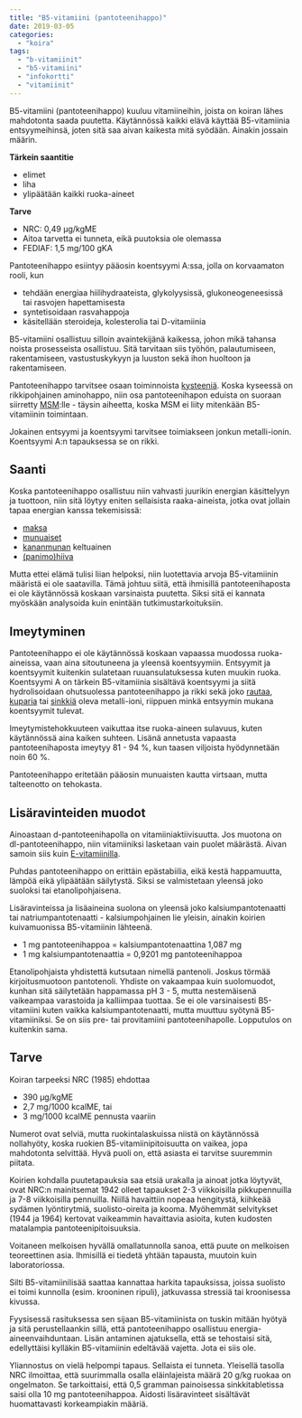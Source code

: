 ```yaml
---
title: "B5-vitamiini (pantoteenihappo)"
date: 2019-03-05
categories: 
  - "koira"
tags: 
  - "b-vitamiinit"
  - "b5-vitamiini"
  - "infokortti"
  - "vitamiinit"
---
```


B5-vitamiini (pantoteenihappo) kuuluu vitamiineihin, joista on koiran lähes mahdotonta saada puutetta. Käytännössä kaikki elävä käyttää B5-vitamiinia entsyymeihinsä, joten sitä saa aivan kaikesta mitä syödään. Ainakin jossain määrin.

<!--more-->

**Tärkein saantitie**

- elimet
- liha
- ylipäätään kaikki ruoka-aineet

**Tarve**

- NRC: 0,49 µg/kgME
- Aitoa tarvetta ei tunneta, eikä puutoksia ole olemassa
- FEDIAF: 1,5 mg/100 gKA

Pantoteenihappo esiintyy pääosin koentsyymi A:ssa, jolla on korvaamaton rooli, kun

- tehdään energiaa hiilihydraateista, glykolyysissä, glukoneogeneesissä tai rasvojen hapettamisesta
- syntetisoidaan rasvahappoja
- käsitellään steroideja, kolesterolia tai D-vitamiinia

B5-vitamiini osallistuu silloin avaintekijänä kaikessa, johon mikä tahansa noista prosesseista osallistuu. Sitä tarvitaan siis työhön, palautumiseen, rakentamiseen, vastustuskykyyn ja luuston sekä ihon huoltoon ja rakentamiseen.

Pantoteenihappo tarvitsee osaan toiminnoista [kysteeniä](https://www.katiska.eu/tieto/aminohapot/metioniini/). Koska kyseessä on rikkipohjainen aminohappo, niin osa pantoteenihapon eduista on suoraan siirretty [MSM](https://www.katiska.eu/tieto/koira-nivelet/msm/):lle - täysin aiheetta, koska MSM ei liity mitenkään B5-vitamiinin toimintaan.

Jokainen entsyymi ja koentsyymi tarvitsee toimiakseen jonkun metalli-ionin. Koentsyymi A:n tapauksessa se on rikki.

## Saanti

Koska pantoteenihappo osallistuu niin vahvasti juurikin energian käsittelyyn ja tuottoon, niin sitä löytyy eniten sellaisista raaka-aineista, jotka ovat jollain tapaa energian kanssa tekemisissä:

- [maksa](https://www.katiska.eu/tieto/koira-raakaruokinta-raaka-aineet/maksa/)
- [munuaiset](https://www.katiska.eu/tieto/koira-raakaruokinta-raaka-aineet/munuaiset/)
- [kananmunan](https://www.katiska.eu/tieto/koira-raakaruokinta-raaka-aineet/kananmuna/) keltuainen
- [(panimo)hiiva](https://www.katiska.eu/tieto/monivitamiinit-ja-mineraalit/panimohiiva/)

Mutta ettei elämä tulisi liian helpoksi, niin luotettavia arvoja B5-vitamiinin määristä ei ole saatavilla. Tämä johtuu siitä, että ihmisillä pantoteenihaposta ei ole käytännössä koskaan varsinaista puutetta. Siksi sitä ei kannata myöskään analysoida kuin enintään tutkimustarkoituksiin.

## Imeytyminen

Pantoteenihappo ei ole käytännössä koskaan vapaassa muodossa ruoka-aineissa, vaan aina sitoutuneena ja yleensä koentsyymiin. Entsyymit ja koentsyymit kuitenkin sulatetaan ruuansulatuksessa kuten muukin ruoka. Koentsyymi A on tärkein B5-vitamiinia sisältävä koentsyymi ja siitä hydrolisoidaan ohutsuolessa pantoteenihappo ja rikki sekä joko [rautaa](https://www.katiska.eu/tieto/rauta/rauta/), [kuparia](https://www.katiska.eu/tieto/koira-tarve-mineraali/kupari/) tai [sinkkiä](https://www.katiska.eu/tieto/sinkki/sinkki/) oleva metalli-ioni, riippuen minkä entsyymin mukana koentsyymit tulevat.

Imeytymistehokkuuteen vaikuttaa itse ruoka-aineen sulavuus, kuten käytännössä aina kaiken suhteen. Lisänä annetusta vapaasta pantoteenihaposta imeytyy 81 - 94 %, kun taasen viljoista hyödynnetään noin 60 %.

Pantoteenihappo eritetään pääosin munuaisten kautta virtsaan, mutta talteenotto on tehokasta.

## Lisäravinteiden muodot

Ainoastaan d-pantoteenihapolla on vitamiiniaktiivisuutta. Jos muotona on dl-pantoteenihappo, niin vitamiiniksi lasketaan vain puolet määrästä. Aivan samoin siis kuin [E-vitamiinilla](https://www.katiska.eu/tieto/e-vitamiini/e-vitamiinin-aktiivisuus/).

Puhdas pantoteenihappo on erittäin epästabiilia, eikä kestä happamuutta, lämpöä eikä ylipäätään säilytystä. Siksi se valmistetaan yleensä joko suoloksi tai etanolipohjaisena.

Lisäravinteissa ja lisäaineina suolona on yleensä joko kalsiumpantotenaatti tai natriumpantotenaatti - kalsiumpohjainen lie yleisin, ainakin koirien kuivamuonissa B5-vitamiinin lähteenä.

- 1 mg pantoteenihappoa = kalsiumpantotenaattina 1,087 mg
- 1 mg kalsiumpantotenaattia = 0,9201 mg pantoteenihappoa

Etanolipohjaista yhdistettä kutsutaan nimellä pantenoli. Joskus törmää kirjoitusmuotoon pantotenoli. Yhdiste on vakaampaa kuin suolomuodot, kunhan sitä säilytetään happamassa pH 3 - 5, mutta nestemäisenä vaikeampaa varastoida ja kalliimpaa tuottaa. Se ei ole varsinaisesti B5-vitamiini kuten vaikka kalsiumpantotenaatti, mutta muuttuu syötynä B5-vitamiiniksi. Se on siis pre- tai provitamiini pantoteenihapolle. Lopputulos on kuitenkin sama.

## Tarve

Koiran tarpeeksi NRC (1985) ehdottaa

- 390 µg/kgME
- 2,7 mg/1000 kcalME, tai
- 3 mg/1000 kcalME pennusta vaariin

Numerot ovat selviä, mutta ruokintalaskuissa niistä on käytännössä nollahyöty, koska ruokien B5-vitamiinipitoisuutta on vaikea, jopa mahdotonta selvittää. Hyvä puoli on, että asiasta ei tarvitse suuremmin piitata.

Koirien kohdalla puutetapauksia saa etsiä urakalla ja ainoat jotka löytyvät, ovat NRC:n mainitsemat 1942 olleet tapaukset 2-3 viikkoisilla pikkupennuilla ja 7-8 viikkoisilla pennuilla. Niillä havaittiin nopeaa hengitystä, kiihkeää sydämen lyöntirytmiä, suolisto-oireita ja kooma. Myöhemmät selvitykset (1944 ja 1964) kertovat vaikeammin havaittavia asioita, kuten kudosten matalampia pantoteenipitoisuuksia.

Voitaneen melkoisen hyvällä omallatunnolla sanoa, että puute on melkoisen teoreettinen asia. Ihmisillä ei tiedetä yhtään tapausta, muutoin kuin laboratoriossa.

Silti B5-vitamiinilisää saattaa kannattaa harkita tapauksissa, joissa suolisto ei toimi kunnolla (esim. krooninen ripuli), jatkuvassa stressiä tai kroonisessa kivussa.

Fyysisessä rasituksessa sen sijaan B5-vitamiinista on tuskin mitään hyötyä ja sitä perustellaankin sillä, että pantoteenihappo osallistuu energia-aineenvaihduntaan. Lisän antaminen ajatuksella, että se tehostaisi sitä, edellyttäisi kylläkin B5-vitamiinin edeltävää vajetta. Jota ei siis ole.

Yliannostus on vielä helpompi tapaus. Sellaista ei tunneta. Yleisellä tasolla NRC ilmoittaa, että suurimmalla osalla eläinlajeista määrä 20 g/kg ruokaa on ongelmaton. Se tarkoittaisi, että 0,5 gramman painoisessa sinkkitabletissa saisi olla 10 mg pantoteenihappoa. Aidosti lisäravinteet sisältävät huomattavasti korkeampiakin määriä.
